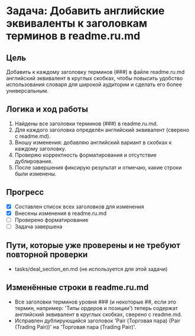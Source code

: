 # Задача: Добавить английские эквиваленты к заголовкам терминов в readme.ru.md

## Цель
Добавить к каждому заголовку терминов (###) в файле readme.ru.md английский эквивалент в круглых скобках, чтобы повысить удобство использования словаря для широкой аудитории и сделать его более универсальным.

## Логика и ход работы
1. Найдены все заголовки терминов (###) в readme.ru.md.
2. Для каждого заголовка определён английский эквивалент (сверено с readme.md).
3. Вношу изменения: добавляю английский вариант в скобках к каждому заголовку.
4. Проверяю корректность форматирования и отсутствие дублирования.
5. После завершения фиксирую результат и отмечаю, какие строки были изменены.

## Прогресс
- [x] Составлен список всех заголовков для изменения
- [x] Внесены изменения в readme.ru.md
- [ ] Проверено форматирование
- [ ] Задача завершена

## Пути, которые уже проверены и не требуют повторной проверки
- tasks/deal_section_en.md (не используется для этой задачи)

## Изменённые строки в readme.ru.md
- Все заголовки терминов уровня ### (и некоторые ##, если это термин, например: 'Типы ордеров и позиции') теперь содержат английский эквивалент в круглых скобках, сверено с readme.md.
- Исправлен дублирующийся заголовок 'Pair (Торговая пара) (Pair (Trading Pair))' на 'Торговая пара (Trading Pair)'. 